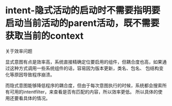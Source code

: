 # intent-隐式活动的启动时不需要指明要启动当前活动的parent活动，既不需要获取当前的context
关于效率问题

显式意图有点是效率高，系统直接精确定位要启用的组件，但耦合度也高，如果通过这种方式调用一些系统组件的话，容易因为版本更新，类名、包名、
包结构变化等原因导致程序崩溃。

而隐式意图能够降低程序的耦合度，但由于每次意图执行的时候，系统都会搜索所有可用的intentfilter，来查看是否有匹配的内容，所以效率更低。
所以具体的使用还要看具体的情况。
